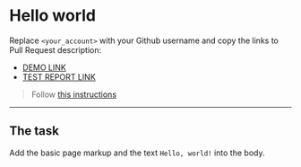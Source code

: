 # Hello world
Replace `<your_account>` with your Github username and copy the links to Pull Request description:
- [DEMO LINK](https://kattentionn.github.io/layout_hello-world/)
- [TEST REPORT LINK](https://kattentionn.github.io/layout_hello-world/report/html_report/)

> Follow [this instructions](https://mate-academy.github.io/layout_task-guideline/#how-to-solve-the-layout-tasks-on-github)
___

## The task
Add the basic page markup and the text `Hello, world!` into the body.
